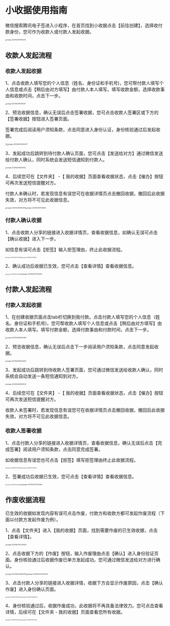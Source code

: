 # 小收据使用指南

微信搜索腾讯电子签进入小程序，在首页找到小收据点击【前往创建】，选择收付款身份，您可作为收款人或付款人发起收据。

<img src="https://main.qcloudimg.com/raw/ab8a5abbdc60928a2689630d610684fe.png" alt="image-20210624114810255" style="zoom: 33%;" />



## 收款人发起流程

### 收款人发起收据

1、点击收款人填写您的个人信息（姓名、身份证和手机号)，您可帮付款人填写个人信息或点击【稍后由对方填写】由付款人本人填写。填写收款金额，选择收款事由和收款时间，点击下一步。

<img src="https://main.qcloudimg.com/raw/b30179177e9ee01f6ee501ce6696824b.png" alt="image-20210624115019381" style="zoom:33%;" />

2、预览收据信息，确认无误后点击签署收据，您可点击收款人签署区或下方的【签署收据】按钮进入签署页面。

签署完成后阅读用户须知条款，点击同意进入身份认证，身份核验通过后发起收据。

<img src="https://main.qcloudimg.com/raw/a4a7b068b2754f2bdec828bf6eee1f98.png" style="zoom:33%;" /><img src="https://main.qcloudimg.com/raw/2cf9a5e0a1fd09e3cff896bd8de9d67e.png" alt="image-20210624154043117" style="zoom:33%;" />



3、发起成功后跳转到待付款人确认页面，您可点击【发送给对方】通过微信发送给付款人确认，同时系统会发送短信通知到付款人。

<img src="https://main.qcloudimg.com/raw/35387736107dd958a926da93d5646749.png" alt="image-20210624165519102" style="zoom:33%;" />

4、后续您可在【文件夹】 -【 我的收据】页面查看收据状态，点击【催办】按钮可再次发送短信提醒对方。

付款人未确认时，若发现信息有误您可在收据详情页点击撤回收据，撤回后此收据失效，对方将不可见此收据信息。

<img src="https://main.qcloudimg.com/raw/8cbd1698c5c70d8abd8ca9c0596e0e8b.png" alt="image-20210629110843611" style="zoom:33%;" /><img src="https://main.qcloudimg.com/raw/00887f0417efde49e96bf99fce87eae5.png" alt="image-20210629111139965" style="zoom:33%;" />

### 付款人确认收据

1、点击收款人分享的链接进入收据详情页，查看收据信息，如确认无误可点击【确认收据】进入下一步。

如信息有误可点击【拒签】输入拒签理由，终止此收据流程。

<img src="https://main.qcloudimg.com/raw/71b1719d0e7535c778dce92f91489abd.png" alt="image-20210624170302078" style="zoom: 25%;" /><img src="https://main.qcloudimg.com/raw/378475bcf5fba6e85c57ff026df241ea.png" alt="image-20210624171121666" style="zoom:25%;" />



2、确认成功后收据已生效，您可点击【查看详情】查看收据信息。

<img src="https://main.qcloudimg.com/raw/3abab7d3ef202447882841940cf3f77d.png" alt="image-20210624172303668" style="zoom:25%;" /><img src="https://main.qcloudimg.com/raw/36b86c82ed9ddb88c5f7388a788d9717.png" alt="image-20210624175312948" style="zoom:33%;" />



## 付款人发起流程

### 付款人发起收据

1、在创建收据页面点击tab栏切换到我付款。点击付款人填写您的个人信息（姓名、身份证和手机号)，您可帮收款人填写个人信息或点击【稍后由对方填写】由收款人本人填写。填写付款金额，选择付款事由和付款时间，点击下一步。

<img src="https://main.qcloudimg.com/raw/d8b941195d83a4cca29c8662a370d7f5.png" alt="image-20210624182847085" style="zoom:33%;" />

2、预览收据信息，确认无误后点击下一步阅读用户须知条款，点击同意发起收据。

<img src="https://main.qcloudimg.com/raw/5069de38dbcc222e42168331817ba2bf.png" alt="image-20210624183424615" style="zoom:33%;" />

3、发起成功后跳转到待收款人签署页面，您可通过微信发送给收款人确认，同时系统会自动发送一条短信通知到对方。

<img src="https://main.qcloudimg.com/raw/39491c06113c69082b3ba44fec4c970c.png" alt="image-20210624183939124" style="zoom:33%;" />

4、后续您可在【文件夹】 -【 我的收据】页面查看收据状态，点击【催办】按钮可再次发送短信提醒对方。

收款人未签署时，若发现信息有误您可在收据详情页点击撤回收据，撤回后此收据失效，对方将不可见此收据信息。



### 收款人签署收据

1、点击付款人分享的链接进入收据详情页，查看收据信息，确认无误后点击【完成签署】阅读用户须知条款，点击同意完成签署。

如收据信息有误您也可点击【拒签】填写拒签理由终止此收据流程。

<img src="https://main.qcloudimg.com/raw/2ee8c3984a78d77c25e9d87b550c98f3.png" alt="image-20210624170302078" style="zoom: 25%;" /><img src="https://main.qcloudimg.com/raw/fc26c01c0c91a7a5e3e0e06d351c2ce6.png" alt="image-20210624171121666" style="zoom:25%;" />



2、签署成功后收据已生效，您可点击【查看详情】查看收据信息。

<img src="https://main.qcloudimg.com/raw/b342720f9534af7fd375f6ab15aa8cad.png" alt="image-20210624172303668" style="zoom:25%;" /><img src="https://main.qcloudimg.com/raw/577c8994e085f8d880f5fd8d71512ac5.png" alt="image-20210624175312948" style="zoom: 33%;" />



## 作废收据流程

已生效的收据如发现内容有误可点击作废，付款方和收款方都可发起作废流程（下面以付款方发起作废为例）。

1、点击【文件夹】进入【我的收据】页面，找到需要作废的已生效收据，点击【查看详情】。

<img src="https://main.qcloudimg.com/raw/abc5385feb34468456294dea7bc3c31f.png" alt="image-20210625143729050" style="zoom:33%;" />

2、点击收据下方的【作废】按钮，输入作废理由点击【确认】进入身份验证页面。身份核验通过后收据作废已单方发起成功。您可通过微信发送给对方进行确认。

<img src="https://main.qcloudimg.com/raw/408d0073da56d55703ec8834abf213cd.png" alt="image-20210625143855975" style="zoom:33%;" /><img src="https://main.qcloudimg.com/raw/060419b0e00ae27a1ed2c30e92a1af61.png" alt="image-20210625144350348" style="zoom:33%;" />

3、点击付款人分享的链接进入收据详情，收据下方会显示作废原因，点击【确认作废】进入身份确认页面。

<img src="https://main.qcloudimg.com/raw/16add76e98aadc4a4156f3af82bb1357.png" alt="image-20210625145653799" style="zoom:25%;" /><img src="https://main.qcloudimg.com/raw/cd31eb7bb9d5cc4b1a56e1e7c5e69b0c.png" alt="image-20210625144849193" style="zoom:25%;" />

4、身份核验通过后，收据作废成功，此收据将不再具备法律效力。您可点击查看详情，后续可在【文件夹 - 我的收据】页面查看您所有收据。

<img src="https://main.qcloudimg.com/raw/42ac39bdfba3bfd0dadf10b6338fd0fb.png" alt="image-20210625150020703" style="zoom: 25%;" /><img src="https://main.qcloudimg.com/raw/bbfd91aa93a92f2421c84484209e3a33.png" alt="image-20210625150324149" style="zoom: 25%;" />



